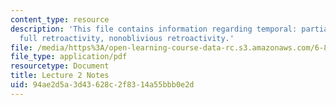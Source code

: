 ```yaml
---
content_type: resource
description: 'This file contains information regarding temporal: partial retroactivity,
  full retroactivity, nonoblivious retroactivity.'
file: /media/https%3A/open-learning-course-data-rc.s3.amazonaws.com/6-851-advanced-data-structures-spring-2012/94ae2d5a3d43628c2f8314a55bbb0e2d_MIT6_851S12_Lec2.pdf
file_type: application/pdf
resourcetype: Document
title: Lecture 2 Notes
uid: 94ae2d5a-3d43-628c-2f83-14a55bbb0e2d
---
```

